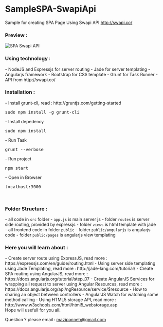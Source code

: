 # SampleSPA-SwapiApi
Sample for creating SPA Page Using Swapi API http://swapi.co/</br>

<h3>Preview :</h3>
<img src="http://i1176.photobucket.com/albums/x322/mazipanneh/swapi-api-screenshoot_zpsvhxwadfo.png" alt="SPA Swapi API"/>
</br>

<h3>Using technology :</h3>
- NodeJS and Expressjs for server routing
- Jade for server templating
- Angularjs framework
- Bootstrap for CSS template
- Grunt for Task Runner
- API from http://swapi.co/

<br/>
<h3>Installation :</h3>
- Install grunt-cli, read : http://gruntjs.com/getting-started
<pre>
sudo npm install -g grunt-cli
</pre>
- Install depedency
<pre>
sudo npm install
</pre>
- Run Task
<pre>
grunt --verbose
</pre>
- Run project
<pre>
npm start
</pre>
- Open in Browser
<pre>
localhost:3000
</pre>

<br/>
<h3>Folder Structure :</h3>
- all code in <code>src</code> folder
- <code>app.js</code> is main server js
- folder <code>routes</code> is server side routing, provided by expressjs
- folder <code>views</code> is html template with jade
- all frontend code in folder <code>public</code>
- folder <code>public/angularjs</code> is angularjs code
- folder <code>public/pages</code> is angularjs view templating

<br/>
<h3>Here you will learn about :</h3>
- Create server route using ExpressJS, read more : https://expressjs.com/en/guide/routing.html
- Using server side templating using Jade Templating, read more : http://jade-lang.com/tutorial/
- Create SPA routing using AngularJS, read more : https://docs.angularjs.org/tutorial/step_07
- Create AngularJS Services for wrapping all request to server using Angular Resources, read more : https://docs.angularjs.org/api/ngResource/service/$resource
- How to sharing an object between controllers 
- AngularJS Watch for watching some method calling
- Using HTML5 storage API, read more : http://www.w3schools.com/html/html5_webstorage.asp

</br>
Hope will usefull for you all.</br>

Question ? please email : mazipanneh@gmail.com
